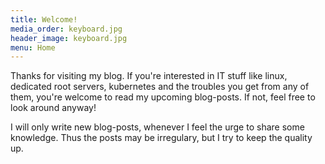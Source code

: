 ```yaml
---
title: Welcome!
media_order: keyboard.jpg
header_image: keyboard.jpg
menu: Home
---
```


Thanks for visiting my blog. If you're interested in IT stuff like linux, dedicated root servers, kubernetes and the troubles you get from any of them, you're welcome to read my upcoming blog-posts. If not, feel free to look around anyway!

I will only write new blog-posts, whenever I feel the urge to share some knowledge. Thus the posts may be irregulary, but I try to keep the quality up.